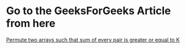 # Go to the GeeksForGeeks Article from here

[Permute two arrays such that sum of every pair is greater or equal to K](https://www.geeksforgeeks.org/permute-two-arrays-sum-every-pair-greater-equal-k/)